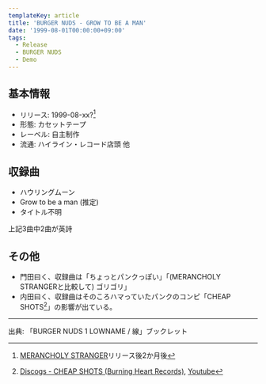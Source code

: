 ```yaml
---
templateKey: article
title: 'BURGER NUDS - GROW TO BE A MAN'
date: '1999-08-01T00:00:00+09:00'
tags:
  - Release
  - BURGER NUDS
  - Demo
---
```

## 基本情報

* リリース: 1999-08-xx?[^1]
* 形態: カセットテープ
* レーベル: 自主制作
* 流通: ハイライン・レコード店頭 他

## 収録曲

* ハウリングムーン
* Grow to be a man (推定)
* タイトル不明

上記3曲中2曲が英詩

## その他

* 門田曰く、収録曲は「ちょっとパンクっぽい」「(MERANCHOLY STRANGERと比較して) ゴリゴリ」
* 内田曰く、収録曲はそのころハマっていたパンクのコンピ「CHEAP SHOTS[^2]」の影響が出ている。

---

出典: 「BURGER NUDS 1 LOWNAME / 線」ブックレット

[^1]: [MERANCHOLY STRANGER](/articles/1999-06-01-000000)リリース後2か月後

[^2]: [Discogs - CHEAP SHOTS (Burning Heart Records)](http://www.discogs.com/Various-Cheap-Shots/release/369119), [Youtube](https://www.youtube.com/results?search_query=Cheap+Shots+Vol.1+Burning+Heart+Records)
